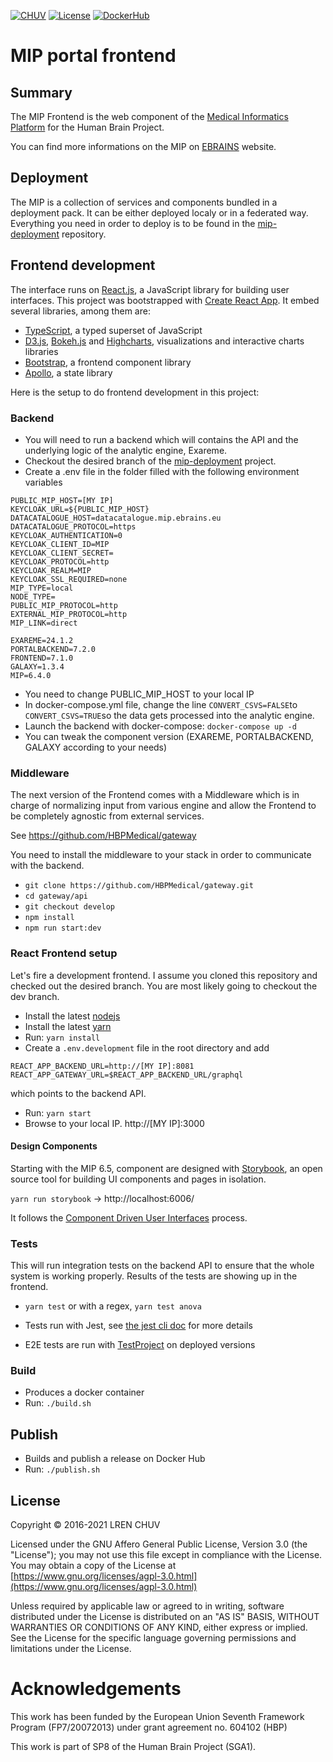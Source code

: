 [![CHUV](https://img.shields.io/badge/HBP-AF4C64.svg)](https://www.humanbrainproject.eu) [![License](https://img.shields.io/badge/license-AGPL--3.0-blue.svg)](https://www.gnu.org/licenses/agpl-3.0.html) [![DockerHub](https://img.shields.io/badge/docker-hbpmip%2Fportal--frontend-008bb8.svg)](https://hub.docker.com/r/hbpmip/portal-frontend/) 

# MIP portal frontend

## Summary

The MIP Frontend is the web component of the [Medical Informatics Platform](http://mip.humanbrainproject.eu/) for the Human Brain Project.

You can find more informations on the MIP on [EBRAINS](https://ebrains.eu/service/medical-informatics-platform) website.

## Deployment

The MIP is a collection of services and components bundled in a deployment pack. It can be either deployed localy or in a federated way. Everything you need in order to deploy is to be found in the [mip-deployment](https://github.com/HBPMedical/mip-deployment) repository.


## Frontend development

The interface runs on [React.js](https://reactjs.org), a JavaScript library for building user interfaces. This project was bootstrapped with [Create React App](https://github.com/facebookincubator/create-react-app).
It embed several libraries, among them are:

- [TypeScript](https://www.typescriptlang.org), a typed superset of JavaScript
- [D3.js](https://d3js.org), [Bokeh.js](https://bokeh.org) and [Highcharts](https://www.highcharts.com), visualizations and interactive charts libraries
- [Bootstrap](https://getbootstrap.com/), a frontend component library
- [Apollo](https://www.apollographql.com/docs/react/), a state library

Here is the setup to do frontend development in this project:

### Backend
- You will need to run a backend which will contains the API and the underlying logic of the analytic engine, Exareme.
- Checkout the desired branch of the [mip-deployment](https://github.com/HBPMedical/mip-deployment) project.
- Create a .env file in the folder filled with the following environment variables
```
PUBLIC_MIP_HOST=[MY IP]
KEYCLOAK_URL=${PUBLIC_MIP_HOST}
DATACATALOGUE_HOST=datacatalogue.mip.ebrains.eu
DATACATALOGUE_PROTOCOL=https
KEYCLOAK_AUTHENTICATION=0
KEYCLOAK_CLIENT_ID=MIP
KEYCLOAK_CLIENT_SECRET=
KEYCLOAK_PROTOCOL=http
KEYCLOAK_REALM=MIP
KEYCLOAK_SSL_REQUIRED=none
MIP_TYPE=local
NODE_TYPE=
PUBLIC_MIP_PROTOCOL=http
EXTERNAL_MIP_PROTOCOL=http
MIP_LINK=direct

EXAREME=24.1.2
PORTALBACKEND=7.2.0
FRONTEND=7.1.0
GALAXY=1.3.4
MIP=6.4.0
```
- You need to change PUBLIC_MIP_HOST to your local IP
- In docker-compose.yml file, change the line `CONVERT_CSVS=FALSE`to `CONVERT_CSVS=TRUE`so the data gets processed into the analytic engine.
- Launch the backend with docker-compose: `docker-compose up -d`
- You can tweak the component version (EXAREME, PORTALBACKEND, GALAXY according to your needs)

### Middleware

The next version of the Frontend comes with a Middleware which is in charge of normalizing input from various engine and allow the Frontend to be completely agnostic from external services. 

See https://github.com/HBPMedical/gateway

You need to install the middleware to your stack in order to communicate with the backend. 

- `git clone https://github.com/HBPMedical/gateway.git` 
- `cd gateway/api`
- `git checkout develop`
- `npm install`
- `npm run start:dev`

### React Frontend setup

Let's fire a development frontend. I assume you cloned this repository and checked out the desired branch. You are most likely going to checkout the dev branch.

- Install the latest [nodejs](https://nodejs.org)
- Install the latest [yarn](https://yarnpkg.com/en/)
- Run: `yarn install`
- Create a `.env.development` file in the root directory and add 
```
REACT_APP_BACKEND_URL=http://[MY IP]:8081
REACT_APP_GATEWAY_URL=$REACT_APP_BACKEND_URL/graphql
``` 
which points to the backend API.

- Run: `yarn start`
- Browse to your local IP. http://[MY IP]:3000


#### Design Components

Starting with the MIP 6.5, component are designed with [Storybook](https://storybook.js.org/),  an open source tool for building UI components and pages in isolation. 

`yarn run storybook` -> http://localhost:6006/

It follows the [Component Driven User Interfaces](https://www.componentdriven.org/) process. 



### Tests

This will run integration tests on the backend API to ensure that the whole system is working properly. Results of the tests are showing up in the frontend. 

- `yarn test` or with a regex, `yarn test anova`

- Tests run with Jest, see [the jest cli doc](https://jestjs.io/docs/en/cli) for more details
- E2E tests are run with [TestProject](https://testproject.io/) on deployed versions

### Build 
- Produces a docker container
- Run: `./build.sh`

## Publish
- Builds and publish a release on Docker Hub
- Run: `./publish.sh`

## License

Copyright © 2016-2021 LREN CHUV

Licensed under the GNU Affero General Public License, Version 3.0 (the "License");
you may not use this file except in compliance with the License.
You may obtain a copy of the License at [https://www.gnu.org/licenses/agpl-3.0.html](https://www.gnu.org/licenses/agpl-3.0.html)

Unless required by applicable law or agreed to in writing, software
distributed under the License is distributed on an "AS IS" BASIS,
WITHOUT WARRANTIES OR CONDITIONS OF ANY KIND, either express or implied.
See the License for the specific language governing permissions and
limitations under the License.

# Acknowledgements

This work has been funded by the European Union Seventh Framework Program (FP7/2007­2013) under grant agreement no. 604102 (HBP)

This work is part of SP8 of the Human Brain Project (SGA1).

